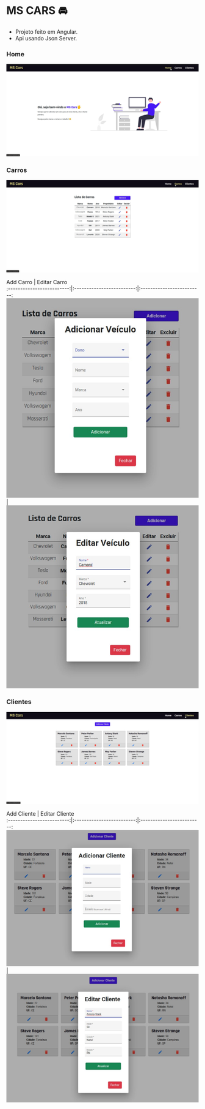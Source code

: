 # MS CARS 🚘

- Projeto feito em Angular.
- Api usando Json Server.

### Home

<img src = "./prints/home.jpg">

### Carros

<img src = "./prints/car-list.jpg">

Add Carro             |  Editar Carro            
:-------------------------:|:-------------------------:|:-------------------------:
<img src= "./prints/add-car.jpg">  |  <img src= "./prints/edit-car.jpg">

### Clientes

<img src = "./prints/clients.jpg">

Add Cliente             |  Editar Cliente            
:-------------------------:|:-------------------------:|:-------------------------:
<img src= "./prints/add-client.jpg">  |  <img src= "./prints/edit-client.jpg">

